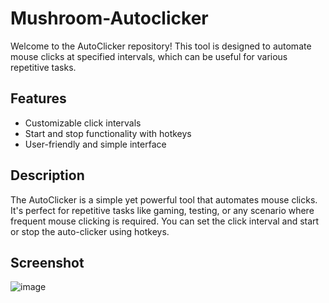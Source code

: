 # Mushroom-Autoclicker

Welcome to the AutoClicker repository! This tool is designed to automate mouse clicks at specified intervals, which can be useful for various repetitive tasks.

## Features
- Customizable click intervals
- Start and stop functionality with hotkeys
- User-friendly and simple interface

## Description
The AutoClicker is a simple yet powerful tool that automates mouse clicks. It's perfect for repetitive tasks like gaming, testing, or any scenario where frequent mouse clicking is required. You can set the click interval and start or stop the auto-clicker using hotkeys.

## Screenshot

![image](https://github.com/Mushroom-Ano/Mushroom-Autoclicker/assets/81051693/a5571799-1c04-4a07-b483-cc6ba0c7b9a4)
